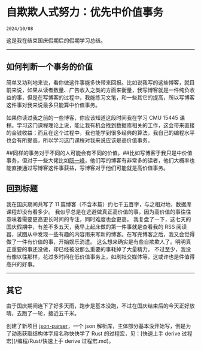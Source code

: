 # 自欺欺人式努力：优先中价值事务

``2024/10/08``

这是我在结束国庆假期后的假期学习总结。

- - -

## 如何判断一个事务的价值

简单又功利地来说，看你做这件事能多快带来回报。比如说我写的这些博客，就目前来说，如果从读者数量、广告收入之类的方面来衡量，我写博客就是一件纯负收益的事，但是在写博客的过程中，我能练习文笔，和一些其它的提高，所以写博客这件事对我来说最多只能算中价值事务。

如果你读过我之前的一些博客，你应该知道这段时间我在学习 CMU 15445 课程。学习这门课程理论上说，能让我有机会找到数据库相关的工作，这会带来直接的金钱收益；而且在这个过程中，我也能学到很多经典的算法，我自己的编程水平也会有所提高，所以学习这门课程对我来说应该是高价值事务。

##同样的事务对于不同的人可能会有不同的价值。##比如写博客于我只是中价值事务，但对于一些大佬比如[阮一峰](https://ruanyifeng.com/blog/)，他们写的博客有非常多的读者，他们大概率也能直接通过写博客这件事获益，写博客对于他们可能就是高价值事务。

## 回到标题

我在国庆期间共写了 11 篇博客（不含本篇）约七千五百字，与之相对地，数据库课程却没有看多少。
我似乎总是在逃避做真正高价值的事，因为高价值的事往往意味着需要更高更长时间的专注，同时难度也会更高。
我复盘了一下，这七天的国庆假期中，有差不多五天，我早上起床做的第一件事就是查看我的 RSS 阅读器，试图从中发现一些有趣的内容用来写新的博客。在写完博客之后，我又会觉得做了一件有价值的事，开始娱乐消遣。
这么想来确实是有些自欺欺人了。明明真正重要的事还没做，却已经被没那么重要的事耗掉了大量精力。
不过至少，我没有像以往那样，花过多时间在低价值事务上，如刷社交媒体等，这或许也是件值得高兴的好事。

- - -

## 其它

由于国庆期间连下了好多天雨，跑步是基本没跑，不过在国庆结束后的今天正好放晴，去跑了一轮，接近五千米。

创建了新项目 [json-parser](https://github.com/BHznJNs/json-parser)，一个 json 解析库，主体部分基本没开始写，倒是为了动态获取结构体字段名称快快学了 Rust 的过程宏，见：[快速上手 derive 过程宏](/编程/Rust/快速上手 derive 过程宏.md)。
